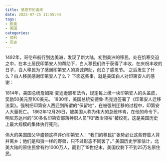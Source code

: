 ```yaml
---
title: 感恩节的由来
date: 2022-07-25 11:55:44
tags:
- 欧美
- 美国
categories:
- 资料
- 历史
---
```


1492年，哥伦布航行到达美洲，发现了新大陆，初到美洲的移民，处在饥寒交迫之中，在本土居民印第安人的帮助下，白人移民们终于获得了丰收，在庆祝丰收的日子，白人移民为了感谢印第安人的真诚帮助，创立了感恩节。
之后发生了什么？白人移民感谢印第安人了么？
下面这些事，就是美国白人对印第安人的感谢：
<!--more-->
1814年，美国总统詹姆斯·麦迪逊颁布法令，规定每上缴一块印第安人的头盖皮，奖励50美元至100美元。
1830年，美国总统安德鲁·杰克逊签署了《印第安人迁移法案》。强制把印第安人西迁到所谓的“保留地”，在被强制迁移的过程中，印第安人大量死亡。
1862年12月26日，被美国人称为伟大的总统林肯，在他的命令下，明尼苏达州的“30多名印第安部落神职人员”和“政治领袖”被绞死，这是美国历史上最大规模的集体执行死刑。

伟大的美国国父华盛顿这样评价印第安人：“我们的移民扩张势必让这些野蛮人背井离乡；他们是和狼一样的野兽，只不过形态不同罢了。”
美国历史学家估计，北美大陆的原住民曾有约1000万人，而到了19世纪末，美国仅剩下不到25万名原住民。